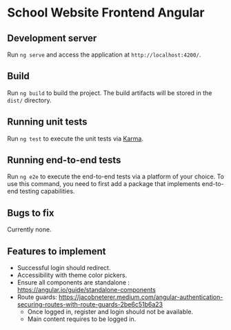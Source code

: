 # School Website Frontend Angular

## Development server
Run `ng serve` and access the application at `http://localhost:4200/`.

## Build
Run `ng build` to build the project. The build artifacts will be stored in the `dist/` directory.

## Running unit tests

Run `ng test` to execute the unit tests via [Karma](https://karma-runner.github.io).

## Running end-to-end tests

Run `ng e2e` to execute the end-to-end tests via a platform of your choice. To use this command, you need to first add a package that implements end-to-end testing capabilities.

## Bugs to fix
Currently none.

## Features to implement
- Successful login should redirect.
- Accessibility with theme color pickers.
- Ensure all components are standalone : https://angular.io/guide/standalone-components
- Route guards: https://jacobneterer.medium.com/angular-authentication-securing-routes-with-route-guards-2be6c51b6a23
  - Once logged in, register and login should not be available.
  - Main content requires to be logged in.
